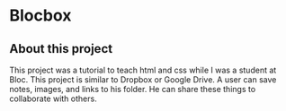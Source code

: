 # Blocbox

## About this project

This project was a tutorial to teach html and css while I was a student at Bloc. This project is similar to Dropbox or Google Drive. A user can save notes, images, and links to his folder. He can share these things to collaborate with others. 
